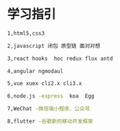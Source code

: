 # 学习指引

```bash
1,html5,css3 
```

```bash
2,javascript 闭包 原型链 面对对想
```

```bash
3,react hooks  hoc redux flux antd 
```

```bash
4,angular ngmodaul
```

```bash
5,vue xuex cli2.x cli3.x
```

```bash
6,node.js -express  koa  Egg
```

```bash
7,WeChat -微信端小程序、公众号
```

```bash
8,flutter -谷歌新的移动开发框架
```

